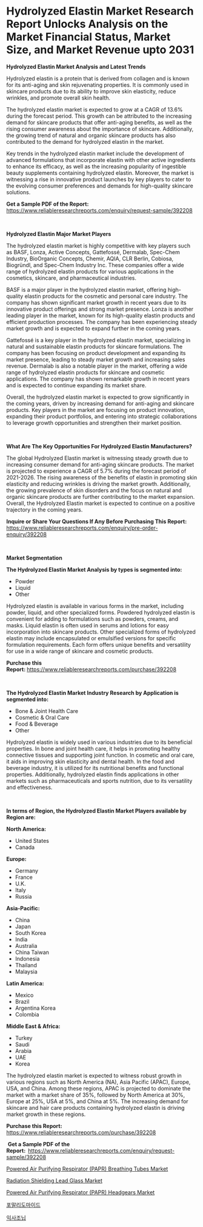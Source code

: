 <p><h1>Hydrolyzed Elastin Market Research Report Unlocks Analysis on the Market Financial Status, Market Size, and Market Revenue upto 2031</h1></p><p><strong>Hydrolyzed Elastin Market Analysis and Latest Trends</strong></p>
<p><p>Hydrolyzed elastin is a protein that is derived from collagen and is known for its anti-aging and skin rejuvenating properties. It is commonly used in skincare products due to its ability to improve skin elasticity, reduce wrinkles, and promote overall skin health.</p><p>The hydrolyzed elastin market is expected to grow at a CAGR of 13.6% during the forecast period. This growth can be attributed to the increasing demand for skincare products that offer anti-aging benefits, as well as the rising consumer awareness about the importance of skincare. Additionally, the growing trend of natural and organic skincare products has also contributed to the demand for hydrolyzed elastin in the market.</p><p>Key trends in the hydrolyzed elastin market include the development of advanced formulations that incorporate elastin with other active ingredients to enhance its efficacy, as well as the increasing popularity of ingestible beauty supplements containing hydrolyzed elastin. Moreover, the market is witnessing a rise in innovative product launches by key players to cater to the evolving consumer preferences and demands for high-quality skincare solutions.</p></p>
<p><strong>Get a Sample PDF of the Report:&nbsp;</strong> <a href="https://www.reliableresearchreports.com/enquiry/request-sample/392208">https://www.reliableresearchreports.com/enquiry/request-sample/392208</a></p>
<p>&nbsp;</p>
<p><strong>Hydrolyzed Elastin Major Market Players</strong></p>
<p><p>The hydrolyzed elastin market is highly competitive with key players such as BASF, Lonza, Active Concepts, Gattefossé, Dermalab, Spec-Chem Industry, BioOrganic Concepts, Chemir, AQIA, CLR Berlin, Cobiosa, Biogründl, and Spec-Chem Industry Inc. These companies offer a wide range of hydrolyzed elastin products for various applications in the cosmetics, skincare, and pharmaceutical industries.</p><p>BASF is a major player in the hydrolyzed elastin market, offering high-quality elastin products for the cosmetic and personal care industry. The company has shown significant market growth in recent years due to its innovative product offerings and strong market presence. Lonza is another leading player in the market, known for its high-quality elastin products and efficient production processes. The company has been experiencing steady market growth and is expected to expand further in the coming years.</p><p>Gattefossé is a key player in the hydrolyzed elastin market, specializing in natural and sustainable elastin products for skincare formulations. The company has been focusing on product development and expanding its market presence, leading to steady market growth and increasing sales revenue. Dermalab is also a notable player in the market, offering a wide range of hydrolyzed elastin products for skincare and cosmetic applications. The company has shown remarkable growth in recent years and is expected to continue expanding its market share.</p><p>Overall, the hydrolyzed elastin market is expected to grow significantly in the coming years, driven by increasing demand for anti-aging and skincare products. Key players in the market are focusing on product innovation, expanding their product portfolios, and entering into strategic collaborations to leverage growth opportunities and strengthen their market position.</p></p>
<p>&nbsp;</p>
<p><strong>What Are The Key Opportunities For Hydrolyzed Elastin Manufacturers?</strong></p>
<p><p>The global Hydrolyzed Elastin market is witnessing steady growth due to increasing consumer demand for anti-aging skincare products. The market is projected to experience a CAGR of 5.7% during the forecast period of 2021-2026. The rising awareness of the benefits of elastin in promoting skin elasticity and reducing wrinkles is driving the market growth. Additionally, the growing prevalence of skin disorders and the focus on natural and organic skincare products are further contributing to the market expansion. Overall, the Hydrolyzed Elastin market is expected to continue on a positive trajectory in the coming years.</p></p>
<p><strong>Inquire or Share Your Questions If Any Before Purchasing This Report:</strong> <a href="https://www.reliableresearchreports.com/enquiry/pre-order-enquiry/392208">https://www.reliableresearchreports.com/enquiry/pre-order-enquiry/392208</a></p>
<p>&nbsp;</p>
<p><strong>Market Segmentation</strong></p>
<p><strong>The Hydrolyzed Elastin Market Analysis by types is segmented into:</strong></p>
<p><ul><li>Powder</li><li>Liquid</li><li>Other</li></ul></p>
<p><p>Hydrolyzed elastin is available in various forms in the market, including powder, liquid, and other specialized forms. Powdered hydrolyzed elastin is convenient for adding to formulations such as powders, creams, and masks. Liquid elastin is often used in serums and lotions for easy incorporation into skincare products. Other specialized forms of hydrolyzed elastin may include encapsulated or emulsified versions for specific formulation requirements. Each form offers unique benefits and versatility for use in a wide range of skincare and cosmetic products.</p></p>
<p><strong>Purchase this Report:&nbsp;</strong><a href="https://www.reliableresearchreports.com/purchase/392208">https://www.reliableresearchreports.com/purchase/392208</a></p>
<p>&nbsp;</p>
<p><strong>The Hydrolyzed Elastin Market Industry Research by Application is segmented into:</strong></p>
<p><ul><li>Bone & Joint Health Care</li><li>Cosmetic & Oral Care</li><li>Food & Beverage</li><li>Other</li></ul></p>
<p><p>Hydrolyzed elastin is widely used in various industries due to its beneficial properties. In bone and joint health care, it helps in promoting healthy connective tissues and supporting joint function. In cosmetic and oral care, it aids in improving skin elasticity and dental health. In the food and beverage industry, it is utilized for its nutritional benefits and functional properties. Additionally, hydrolyzed elastin finds applications in other markets such as pharmaceuticals and sports nutrition, due to its versatility and effectiveness.</p></p>
<p>&nbsp;</p>
<p><strong>In terms of Region, the Hydrolyzed Elastin Market Players available by Region are:</strong></p>
<p>
    <p> <strong> North America: </strong>
        <ul>
            <li>United States</li>
            <li>Canada</li>
        </ul>
        </p> 
    <p> <strong> Europe: </strong>
        <ul>
            <li>Germany</li>
            <li>France</li>
            <li>U.K.</li>
            <li>Italy</li>
            <li>Russia</li>
        </ul>
        </p> 
    <p> <strong> Asia-Pacific: </strong>
        <ul>
            <li>China</li>
            <li>Japan</li>
            <li>South Korea</li>
            <li>India</li>
            <li>Australia</li>
            <li>China Taiwan</li>
            <li>Indonesia</li>
            <li>Thailand</li>
            <li>Malaysia</li>
        </ul>
        </p> 
    <p> <strong> Latin America: </strong>
        <ul>
            <li>Mexico</li>
            <li>Brazil</li>
            <li>Argentina Korea</li>
            <li>Colombia</li>
        </ul>
        </p> 
    <p> <strong> Middle East & Africa: </strong>
        <ul>
            <li>Turkey</li>
            <li>Saudi</li>
            <li>Arabia</li>
            <li>UAE</li>
            <li>Korea</li>
        </ul>
    </p>
    </p>
<p><p>The hydrolyzed elastin market is expected to witness robust growth in various regions such as North America (NA), Asia Pacific (APAC), Europe, USA, and China. Among these regions, APAC is projected to dominate the market with a market share of 35%, followed by North America at 30%, Europe at 25%, USA at 5%, and China at 5%. The increasing demand for skincare and hair care products containing hydrolyzed elastin is driving market growth in these regions.</p></p>
<p><strong>Purchase this Report: </strong><a href="https://www.reliableresearchreports.com/purchase/392208">https://www.reliableresearchreports.com/purchase/392208</a></p>
<p>&nbsp;<strong>Get a Sample PDF of the Report:&nbsp;&nbsp;</strong><a href="https://www.reliableresearchreports.com/enquiry/request-sample/392208">https://www.reliableresearchreports.com/enquiry/request-sample/392208</a></p>
<p><strong></strong></p>
<p><p><a href="https://invited-way-688.notion.site/Powered-Air-Purifying-Respirator-PAPR-Breathing-Tubes-Market-Growth-Market-Trends-COVID-19-Impac-c719f574a27248bdadb9710874d39794">Powered Air Purifying Respirator (PAPR) Breathing Tubes Market</a></p><p><a href="https://view.publitas.com/reportprime-1/global-radiation-shielding-lead-glass-market-by-types-applications-and-major-players-with-regional-growth-rate-analysis-and-development-situation-from-2024-to-2031/">Radiation Shielding Lead Glass Market</a></p><p><a href="https://butternut-bug-553.notion.site/Powered-Air-Purifying-Respirator-PAPR-Headgears-Market-Size-and-Growth-Market-Segmentation-Regio-facd56a63ead4e55ab1018aa2d957a3d">Powered Air Purifying Respirator (PAPR) Headgears Market</a></p><p><a href="https://medium.com/@feltonfay2023/%ED%8F%AC%EB%A7%90%EB%A6%AC%EB%8F%84%EB%A7%88%EC%9D%B4%EB%93%9C-%EC%8B%9C%EC%9E%A5-%EA%B7%9C%EB%AA%A8-%EC%8B%9C%EC%9E%A5-%EC%A0%84%EB%A7%9D-%EB%B0%8F-%EC%8B%9C%EC%9E%A5-%EC%98%88%EC%B8%A1-2024%EB%85%84%EB%B6%80%ED%84%B0-2031%EB%85%84%EA%B9%8C%EC%A7%80-55c53bd5192b">포말리도마이드</a></p><p><a href="https://medium.com/@feltonfay2023/%EB%94%94%EC%BD%94%EB%94%A9%EB%90%9C-%EC%9D%B4%EC%9E%90%EC%A1%B0%EB%AF%B8%EB%B8%8C-%EC%8B%9C%EC%9E%A5-%EB%A9%94%ED%8A%B8%EB%A6%AD%EC%8A%A4-%EC%8B%9C%EC%9E%A5-%EC%A0%90%EC%9C%A0%EC%9C%A8-%ED%8A%B8%EB%A0%8C%EB%93%9C-%EB%B0%8F-%EC%84%B1%EC%9E%A5-%ED%8C%A8%ED%84%B4-2895a8f03729">익사조닙</a></p></p>
